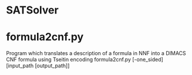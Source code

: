# SATSolver

# formula2cnf.py #
Program which translates a description of a formula in NNF into a DIMACS CNF formula using Tseitin encoding
formula2cnf.py [-one_sided] [input_path [output_path]]
